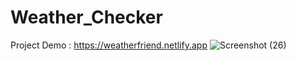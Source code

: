 # Weather_Checker
Project Demo : https://weatherfriend.netlify.app
![Screenshot (26)](https://github.com/HariHaranLA/Weather_Checker/assets/112062621/1acfdc57-ba59-468f-b0ae-a9e8b398617c)
